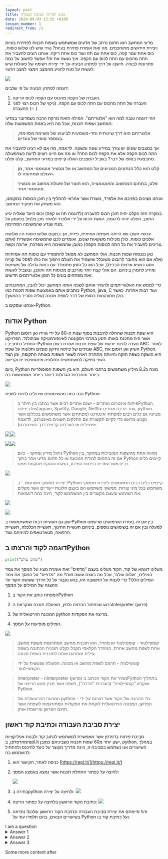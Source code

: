 ```yaml
---
layout: post
title: מבוא לפייתון וסביבת העבודה
date: 2020-09-03 13:55 +0100
lesson_number: 1
redirect_from: /2
---
```


מדעי המחשב הוא תחום נרחב של מדעים שמשתמש בשפות תכנות לפתירת בעיות ויצירת חידושים מתוחכמים. מה זאת אומרת פתירת בעיות? נגיד שיש לנו שלוש כוסות, כוס אחת עםר קפה, כוס אחת עם תה ועוד כוס אחת ריקה. אנחנו רוצים להעביר את התה מהכוס עם התה לכוס עם הקפה. איך נעשה את זה? אפשר לחשוב על כמה פתרונות לבעיה. חישבו על דרך לפתרון הבעיה על ידי יצירת רשימה של פעולות שיש לעשות על מנת להגיע מהמצב המצוי למצב הרצוי.

![](https://lh4.googleusercontent.com/x7iRoq7dnSoH6lW-yv_F6cqNcVxqZBLXaBCSdTFxQTaEjYg-97xoaG8FD_nf3P5RQCzRSb40NDOKPRlBNbOU3NA-wmckqei1CJ56EzxTKCWqwRoI_e6M35nzWkn6wf2gXI59TVtO)

דוגמה לפתרון הבעיה על פי שלבים:

1.  העברה של הקפה מהכוס עם הקפה לכוס הריקה.
2.  העברה של התה מהכוס עם התה לכוס עם הקפה. (ניקוי של הכוס רצוי לפני ההעברה (-: )

זוהי דוגמה טובה למה הוא "אלגוריתם". המילה הזאת נזרקת הרבה כשמדובר במדעי המחשב ושפות תכנות, אבל מה היא באמת המשמעות שלה:

  

> **אלגוריתם הוא דרך שיטתית וחד-משמעית לביצוע של משימה מסוימת, במספר סופי של צעדים.**

  

אך במצבים שונים יש צורך במידע שונה ומשונה. לדוגמה, מה אם לא רצינו להעביר את התה לכוס הקפה אלא את הקפה לכוס התה? או מה אם היינו רוצים לדעת כשהפעולה מתבצעת בסופו של דבר? בשביל המצבים האלה קיימים במדעי המחשב, קלט ופלט.

>  **קלט הוא כלל הנתונים המגיעים אל המחשב או אל מכשיר אוטומטי אחר, מן העולם שמחוצה לו.**

> **פלט, בתחום המחשוב והאוטומציה, הוא תוצר של פעולת מחשב או מכשיר אוטומטי אחר.**

  

אנחנו מציגים בפניכם את אלפרד, משרת אשר אחראי להחליף בין תוכן הכוסות במקומנו, הוא משחק את תפקיד המחשב.

  

במקרה הזה הקלט יהיה תוכן הכוס להעברה (לדוגמה תה או קפה) וכוס היעד שאליה יגיע התוכן. הפלט יהיה לדוגמה, הגשת הכוס על ידי אלפרד ולאחר מכן צלצול בפעמון על מנת שנדע שהמשימה הסתיימה.

  

עכשיו חשבו שזו הייתה משימה אמיתית, פיזית, אך במקום שלוש כוסות היו שלושת אלפים כוסות. כולן מכילות משקאות שונים, ואומרים לכם שהמשימה אפשרית (אתם צריכים להעביר את כל התה לכוסות הקפה) כמובן שהמשימה היא מפרכת, ארוכה וקשה.

כאן נכנסות שפות תכנות. אולי המחשב לא מסוגל להתמודד עם כוסות תה אמיתיות (אלא אם הוא מחובר לרובוט משוכלל שישמיד את העולם ויהפוך את כולו לפסל של קנייה ווסט כנשיא ארצות הברית), אבל הוא כל הזמן מתמודד עם כמות גדולה של משימות ומידע לתמרן ביניהם. הם אולי קצת יותר מורכבים מכוסות תה ותוכנן, ובשביל לעשות זאת מפתחים בונים כל הזמן אלגוריתמים חדשים.

  

כדי לממש את האלגוריתמים ולהמיר אותם לשפה אותה המחשב יכול להבין, המתכנתים כותבים אותם באמצעות שפות תכנות כמו Python, java, C ועוד רבות אחרות. כאשר כולן מתורגמות בסופו של דבר לשפת מכונה (עליה נסביר בהמשך).

  

אנחנו עוסקים ב-Python.

  

אודות Python
-----------------
Python היא שפת תכנות שהחלה להיבנות בסוף שנות ה-80 על ידי גווידו ואן רוסום אשר היה מתכנת באותו הזמן במרכז ויסקונטה לאינפורמטיקה שבהולנד. הפרויקט התחיל כתחביב ו-Python נועדה להיות יורשת של שפת תכנות אחרת בשם ABC. לאחר שנתיים של פיתוח ותיקון פגמים ותלונות על שפת ABC, השיק ואן רוסום את Python. היא הושקה כשפה חזקה והיוותה מתחרה ראויה לשאר השפות באותה התקופה, ומן הצד השני סיפקה למשתמשים תחלופה אינטואיטיבית וקריאה.

  

כיום, Python מונה כ8.2 מיליון משתמשים ברחבי העולם, היא בין השפות הפופולריות ביותר והחברות הגדולות ביותר ביותר משתמשות בה.

  

![](https://lh5.googleusercontent.com/7l658QF8-5g0ZG0cCU6e3A5fNKQp1StaZCk4uuHi_uhINm42h8EDrtjjgBdAe-3ZOTwt_aJsT6IhIwCEXIlBAzPKxJLKg3xlfoxDXpcwwpVY3deIhW2ur3nxcOwakwXJcXrQ6eib)

הנה כמה מהשימושים שיכולים להיות לשפת Python:

  

>  פיתוח אינטרנט ואתרים - ישנם אתרים רבים אשר נכתבו בין היתר בPython, ביניהם Instagram, Spotify, Google, Netflix ועוד הרבה אחרים, python מציעה גם כלים רבים למפתחי אינטרנט (מפתחים אשר משתמשים בכללים אשר נקבעו מראש כדי לקיים תקשורת עם החלקים השונים באינטרנט, לדוגמה אימיילים או העברות קבצים דרך האינטרנט).

![](https://lh5.googleusercontent.com/MMsQ7YGEiaskDWE4dd-JwGOR75TOssTM7zbId8hYNX-3iooBvHpHCiZryKegPuBxIw5-ol7RgfyEpVyQ3jt54xnZmcBoLcY-tyxNNspxjwkQoBoQi_bGdQeUi6X1cuEhgceCiWKW)![](https://lh3.googleusercontent.com/nuBkkqH3yB1mw_JJ1M8Q3t7P2Z0qD1nJKyaj4ptbLs9BbarQ1kOcREiihyRLw_2gBug3jMwLA127fEibJtjfAVG-OnomVoyfy5GJPCC7LiHF9N-WebdwTeTp-FsK6WzcJptSpkjD)

![](https://lh4.googleusercontent.com/b7E0fT9zY5_Hb9Rx_yDObjAz_e7fdZ7WO-BgyeeT2lue74z8N-61GYHZlgD-6oHyg2Mjca4HQ4CqaFi_gbK5TYRq-jYASNASmW90ZthOBwUpv9mzO7N-NgGz1LoDR_TnoJF9Mwfg)![](https://lh5.googleusercontent.com/up7WJfqlqSVq-c-3gew7DRj6f9WV0trJTWrHfDKvJ-N8fFkMp8epTA4jf5_y3DVN3qDWpTDIoUuHu_pUnuErRnxbSfLcPvkkFZUJnqzXI2DAlbZF7bfDF2DlgiP5QSTxIM3LWfVx)

>  ניהול מידע ומחקר - כיום Python מהווה אחת מהשפות המובילות במחקר, בין אם זה בתחום למידת המכונה או כל תחום מדעי אחר בתוך Python קיימים כלים רבים אשר עוזרים בניתוח המידע, הצגתו והסקת מסקנות ממנו.

![](https://lh4.googleusercontent.com/-87klkyOuIXP6JxQXU5VC7cEiJA0vzwtWlJ39qH7I55e2vY0J428vvW0m3DFaorDW3eGXIgh-bNH42el8I7EroydxKLkCRIZkxcUoEJP_-rUu3n40tTttYucqDTFK7zNUlHUyvn_)

>  יצירת ממשקי משתמש - ב-Python קיימים כלים רבים המשמשים ליצירת ממשקי משתמש בכל מיני צורות. ממשקי משתמש הם בעצם חלונות ייעודיים אשר מקלים את השימוש ובעצם מקשרים בין המשתמש לקוד, הינה כמה דוגמאות:

  

![](https://lh6.googleusercontent.com/hkYKfTBetZeMAr9Q5OqGedjnMG83vKOmI__tdF5nKg2T7MpPvxD7JuQD1FHYU806kgKgoFgBVnYPxLYOnG_auqiTXVXj2g7eMcsm7l5mu7Uzub0j02WAIRxBjDKrVGtfhtOdXXv5)

![](https://lh3.googleusercontent.com/ZSvaP9UHvyWc-FByczwwf1O59D2aewD2of3GYbmXANvosNMuqLbfEwxfrIwc0XdD1iLsl_MyqEDLLdU2AJFwSnJaa9BsHMt4KVbqL2eSq-2QoCybWQJEOHChbQBXe8cZQAtvsSWb)

ישנן גם תעשיות רבות שמשתמשות בPython בין אם זה בעזרת השימושים שרשמנו למעלה ובין אם זה בשימושים נוספים, ביניהם תעשיית החינוך, תעשיית הכלכלה, תעשיית הרפואה, סטארטאפים למיניהם ועוד.

  

דוגמה לקוד והרצתו בPython
-------------------------------
  

```python
print(“שלום עולם”)
```

  

מעלינו דוגמא של קוד, הקוד מעלינו בעצם "מדפיס" זאת אומרת מציג על המסך את צמד המילים, 'שלום עולם', אבל מה בעצם עושה זאת? מה "מדפיס" על המסך את צמד המילים הללו? כדי לענות על התשובה הזו, בואו נעבור על כל הדרך שעושה הקוד עד ההצגה של המילים על המסך:

  

1.  המפתח כותב את הקוד בPython
    
2.  ברגע שכפתור ההרצה נלחץ, מופעלת תוכנה שנקראת הInterpreter (פרשן)
    
3.  המכונה הוירטואלית של python מריצה את הפקודות.
    
4.  המילים מופיעות על המסך.
    

![](https://lh4.googleusercontent.com/7MhW5_qXHGouT-7g6UrPjMkVXUtPlZWmWxf7jbrJwbVITofTAo2T-vheb5VeurnswrLzdSDR6fH8Kr4AGO50A57uPt7InQxtxUO52b9PGaRMDjyYPlFvv_HC8AW1MT7pI8q5UaDK)

  
  

> קומפילטור - קומפילטור או מהדר, הוא תוכנית מחשב המתרגמת משפת מחשב אחת לשפת מחשב אחרת. המהדר הקלאסי מקבל כקלט תוכנית הכתובה בשפה עילית ומתרגם אותה לתוכנית בשפת מכונה.

  

> קומפילציה - תרגום לשפת מחשב או מכונה. הפעולה שנעשית על ידי הקומפילטור.

  

> Interpreter - הInterpreter (פרשן) ממיר את הקוד הכתוב בPython בתהליך שנקרא "קומפילציה" (בעברית "הדרה"), לשפה אשר מבין מנוע הריצה של Python.

  

> המכונה הוירטואלית של python - כלי ההרצה של הקוד אשר תורגם על ידי הפרשן, המכונה הוירטואלית לוקחת את הפקודות המתורגמות לשפתה אשר תרגם הפרשן ומיישמת אותן.

  
  
  
  
  
  
  
  
  
  
  
  
  

יצירת סביבת העבודה וכתיבת קוד ראשון
-------------------------------------------
סביבת פיתוח בדפדפן אשר מאפשרת למשתמש לכתוב קוד ולבנות אפליקציות מהדפדפן, בrepl.it ישנן יותר מ60 שפות תכנות כשביניהם כמובן, python, במהלך השיעורים אנו נשתמש בסביבה זו, הינה מדריך מקוצר על כיצד להיכנס ולהתחיל להשתמש בה:

  

1.  כניסה לאתר, הקישור הוא [https://repl.it/](https://repl.it/)
2.  לחיצה על כפתור התחלת תכנות אשר נמצא באמצע המסך:

    ![](https://lh5.googleusercontent.com/ITxUoWrrwwX7brg73LZ8eH3iPW1c-K8Rkb5g8_ldTbbVmaDYgrj-kaddyCWZ3vgpHvrPwDr4MGXArweFx1w74-7rDE9VEZBM1qIvBv-uy662FEZWk0IY8ZzNsfIprm95XJMLPaGL)

3.  בחירה בpython ולחיצה על יצירה:
    ![](https://lh3.googleusercontent.com/y5SPn6dcyxZd1rjRA7arBCDdhnDmp1tA-ikUH44p1_0tF-EHKaf3493jr9A4r1GzBMUL2h5BIM_8LgHW-BnO_DKaA6DKwVFMCRrTT5xab3CKGqaUP7AJOKSnW2xw-AE7aDUAC0hp)


4.  כתיבת הקוד הראשון בלחיצה על כפתור הריצה:
    ![](https://lh4.googleusercontent.com/ReCJ4MsAdycmAtdSguNzMUU71d2v0xWRnChrRgX8YQBRFTCskKy6vqoOUNqfTRhky7Fn5DlxRkjfMByyNb6oxTfd5ZyZDuHtwGsW1g7_4Jtl4WU8_eOm_x5b11k-e_Z-kVaNIgWZ)

5.  זהו! סיימתם את יצירת סביבת העבודה וכתיבת הקוד הראשון שלכם! נתראה בשיעורים הבאים, בהם תלמדו עוד על Python ועל כתיבת קוד בו.


<div markdown="0" class="quiz">
<div class="question">
I am a question
</div>

<div class="answers">
<details class="answer answer-wrong">
  <summary>Answer 1</summary>

<div class="answer-text">
Sorry, that's wrong.

<div class="answer-cta-text">Try again</div>
</div>
</details>
<details class="answer answer-wrong">
<summary>Answer 2</summary>

<div class="answer-text">
Sorry, that's wrong.

<div class="answer-cta-text">Try again</div>
</div>
</details>
<details class="answer answer-correct">
<summary>Answer 3</summary>

<div class="answer-text">Hooray, correct!</div>
</details>
</div>
</div>

Some more content after
